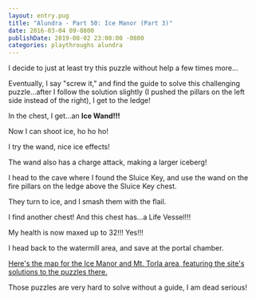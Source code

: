 ```yaml
---
layout: entry.pug
title: "Alundra - Part 50: Ice Manor (Part 3)"
date: 2016-03-04 09-0800
publishDate: 2019-08-02 23:00:00 -0800
categories: playthroughs alundra
---
```


I decide to just at least try this puzzle without help a few times more...

Eventually, I say "screw it," and find the guide to solve this challenging puzzle...after I follow the solution slightly (I pushed the pillars on the left side instead of the right), I get to the ledge!

In the chest, I get...an **Ice Wand!!!**

Now I can shoot ice, ho ho ho!

I try the wand, nice ice effects!

The wand also has a charge attack, making a larger iceberg!

I head to the cave where I found the Sluice Key, and use the wand on the fire pillars on the ledge above the Sluice Key chest.

They turn to ice, and I smash them with the flail.

I find another chest! And this chest has...a Life Vessel!!!

My health is now maxed up to 32!!! Yes!!!

I head back to the watermill area, and save at the portal chamber.

<a href="http://vgmaps.com/Atlas/PSX/Alundra-MtTorla&IceManor.png">Here's the map for the Ice Manor and Mt. Torla area, featuring the site's solutions to the puzzles there.</a>

Those puzzles are very hard to solve without a guide, I am dead serious!